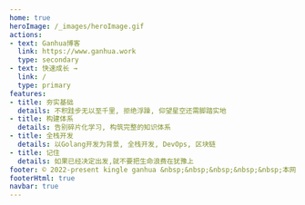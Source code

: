 ```yaml
---
home: true
heroImage: /_images/heroImage.gif
actions: 
- text: Ganhua博客
  link: https://www.ganhua.work
  type: secondary
- text: 快速成长 →
  link: /
  type: primary
features:
- title: 夯实基础
  details: 不积跬步无以至千里, 拒绝浮躁, 仰望星空还需脚踏实地
- title: 构建体系
  details: 告别碎片化学习, 构筑完整的知识体系
- title: 全栈开发
  details: 以Golang开发为背景, 全栈开发, DevOps, 区块链
- title: 记住
  details: 如果已经决定出发,就不要把生命浪费在犹豫上
footer: © 2022-present kingle ganhua &nbsp;&nbsp;&nbsp;&nbsp;&nbsp;本网站由<a href="https://www.fingersdance.cn/">众指跃动科技</a>强力驱动
footerHtml: true
navbar: true
---
```


